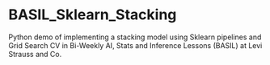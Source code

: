 # BASIL_Sklearn_Stacking
Python demo of implementing a stacking model using Sklearn pipelines and Grid Search CV in Bi-Weekly AI, Stats and Inference Lessons (BASIL) at Levi Strauss and Co.
